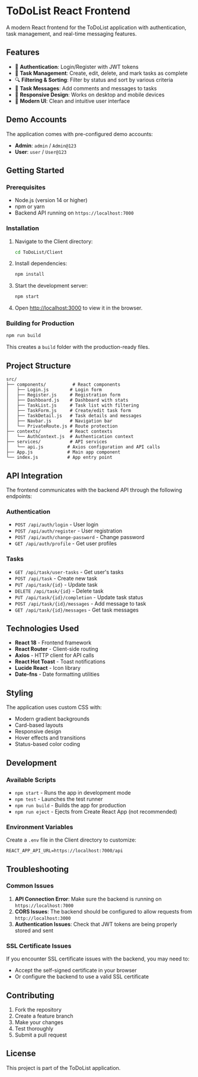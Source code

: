 # ToDoList React Frontend

A modern React frontend for the ToDoList application with authentication, task management, and real-time messaging features.

## Features

- 🔐 **Authentication**: Login/Register with JWT tokens
- 📝 **Task Management**: Create, edit, delete, and mark tasks as complete
- 🔍 **Filtering & Sorting**: Filter by status and sort by various criteria
- 💬 **Task Messages**: Add comments and messages to tasks
- 📱 **Responsive Design**: Works on desktop and mobile devices
- 🎨 **Modern UI**: Clean and intuitive user interface

## Demo Accounts

The application comes with pre-configured demo accounts:

- **Admin**: `admin` / `Admin@123`
- **User**: `user` / `User@123`

## Getting Started

### Prerequisites

- Node.js (version 14 or higher)
- npm or yarn
- Backend API running on `https://localhost:7000`

### Installation

1. Navigate to the Client directory:
   ```bash
   cd ToDoList/Client
   ```

2. Install dependencies:
   ```bash
   npm install
   ```

3. Start the development server:
   ```bash
   npm start
   ```

4. Open [http://localhost:3000](http://localhost:3000) to view it in the browser.

### Building for Production

```bash
npm run build
```

This creates a `build` folder with the production-ready files.

## Project Structure

```
src/
├── components/          # React components
│   ├── Login.js        # Login form
│   ├── Register.js     # Registration form
│   ├── Dashboard.js    # Dashboard with stats
│   ├── TaskList.js     # Task list with filtering
│   ├── TaskForm.js     # Create/edit task form
│   ├── TaskDetail.js   # Task details and messages
│   ├── Navbar.js       # Navigation bar
│   └── PrivateRoute.js # Route protection
├── contexts/           # React contexts
│   └── AuthContext.js  # Authentication context
├── services/           # API services
│   └── api.js         # Axios configuration and API calls
├── App.js             # Main app component
└── index.js           # App entry point
```

## API Integration

The frontend communicates with the backend API through the following endpoints:

### Authentication
- `POST /api/auth/login` - User login
- `POST /api/auth/register` - User registration
- `POST /api/auth/change-password` - Change password
- `GET /api/auth/profile` - Get user profiles

### Tasks
- `GET /api/task/user-tasks` - Get user's tasks
- `POST /api/task` - Create new task
- `PUT /api/task/{id}` - Update task
- `DELETE /api/task/{id}` - Delete task
- `PUT /api/task/{id}/completion` - Update task status
- `POST /api/task/{id}/messages` - Add message to task
- `GET /api/task/{id}/messages` - Get task messages

## Technologies Used

- **React 18** - Frontend framework
- **React Router** - Client-side routing
- **Axios** - HTTP client for API calls
- **React Hot Toast** - Toast notifications
- **Lucide React** - Icon library
- **Date-fns** - Date formatting utilities

## Styling

The application uses custom CSS with:
- Modern gradient backgrounds
- Card-based layouts
- Responsive design
- Hover effects and transitions
- Status-based color coding

## Development

### Available Scripts

- `npm start` - Runs the app in development mode
- `npm test` - Launches the test runner
- `npm run build` - Builds the app for production
- `npm run eject` - Ejects from Create React App (not recommended)

### Environment Variables

Create a `.env` file in the Client directory to customize:

```
REACT_APP_API_URL=https://localhost:7000/api
```

## Troubleshooting

### Common Issues

1. **API Connection Error**: Make sure the backend is running on `https://localhost:7000`
2. **CORS Issues**: The backend should be configured to allow requests from `http://localhost:3000`
3. **Authentication Issues**: Check that JWT tokens are being properly stored and sent

### SSL Certificate Issues

If you encounter SSL certificate issues with the backend, you may need to:
- Accept the self-signed certificate in your browser
- Or configure the backend to use a valid SSL certificate

## Contributing

1. Fork the repository
2. Create a feature branch
3. Make your changes
4. Test thoroughly
5. Submit a pull request

## License

This project is part of the ToDoList application. 